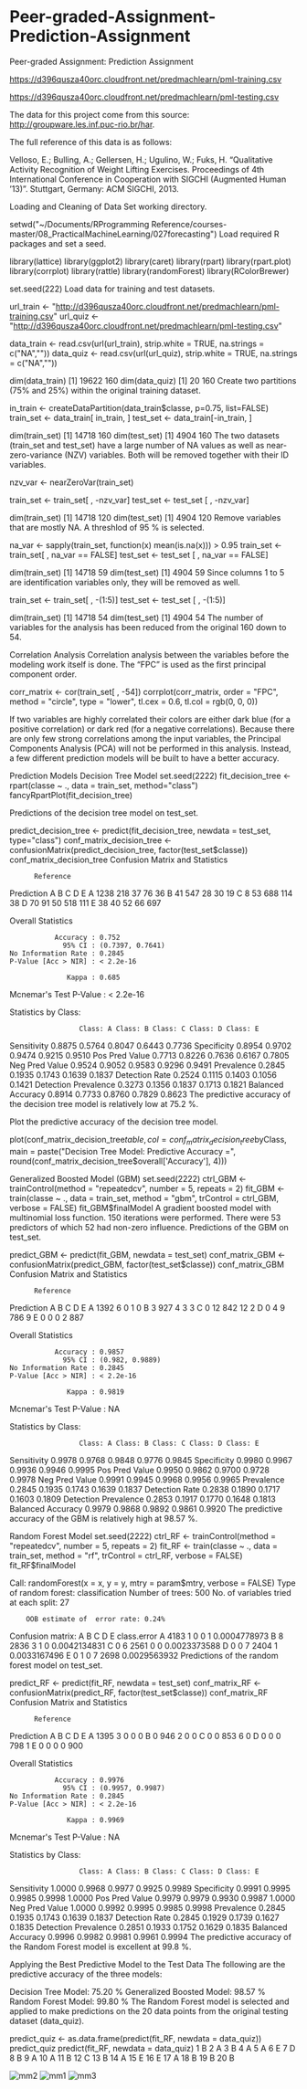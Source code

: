 # Peer-graded-Assignment-Prediction-Assignment
Peer-graded Assignment: Prediction Assignment

https://d396qusza40orc.cloudfront.net/predmachlearn/pml-training.csv

https://d396qusza40orc.cloudfront.net/predmachlearn/pml-testing.csv

The data for this project come from this source: http://groupware.les.inf.puc-rio.br/har.

The full reference of this data is as follows:

Velloso, E.; Bulling, A.; Gellersen, H.; Ugulino, W.; Fuks, H. “Qualitative Activity Recognition of Weight Lifting Exercises. Proceedings of 4th International Conference in Cooperation with SIGCHI (Augmented Human ’13)”. Stuttgart, Germany: ACM SIGCHI, 2013.

Loading and Cleaning of Data
Set working directory.

setwd("~/Documents/RProgramming Reference/courses-master/08_PracticalMachineLearning/027forecasting")
Load required R packages and set a seed.

library(lattice)
library(ggplot2)
library(caret)
library(rpart)
library(rpart.plot)
library(corrplot)
library(rattle)
library(randomForest)
library(RColorBrewer)

set.seed(222)
Load data for training and test datasets.

url_train <- "http://d396qusza40orc.cloudfront.net/predmachlearn/pml-training.csv"
url_quiz  <- "http://d396qusza40orc.cloudfront.net/predmachlearn/pml-testing.csv"

data_train <- read.csv(url(url_train), strip.white = TRUE, na.strings = c("NA",""))
data_quiz  <- read.csv(url(url_quiz),  strip.white = TRUE, na.strings = c("NA",""))

dim(data_train)
[1] 19622   160
dim(data_quiz)
[1]  20 160
Create two partitions (75% and 25%) within the original training dataset.

in_train  <- createDataPartition(data_train$classe, p=0.75, list=FALSE)
train_set <- data_train[ in_train, ]
test_set  <- data_train[-in_train, ]

dim(train_set)
[1] 14718   160
dim(test_set)
[1] 4904  160
The two datasets (train_set and test_set) have a large number of NA values as well as near-zero-variance (NZV) variables. Both will be removed together with their ID variables.

nzv_var <- nearZeroVar(train_set)

train_set <- train_set[ , -nzv_var]
test_set  <- test_set [ , -nzv_var]

dim(train_set)
[1] 14718   120
dim(test_set)
[1] 4904  120
Remove variables that are mostly NA. A threshlod of 95 % is selected.

na_var <- sapply(train_set, function(x) mean(is.na(x))) > 0.95
train_set <- train_set[ , na_var == FALSE]
test_set  <- test_set [ , na_var == FALSE]

dim(train_set)
[1] 14718    59
dim(test_set)
[1] 4904   59
Since columns 1 to 5 are identification variables only, they will be removed as well.

train_set <- train_set[ , -(1:5)]
test_set  <- test_set [ , -(1:5)]

dim(train_set)
[1] 14718    54
dim(test_set)
[1] 4904   54
The number of variables for the analysis has been reduced from the original 160 down to 54.

Correlation Analysis
Correlation analysis between the variables before the modeling work itself is done. The “FPC” is used as the first principal component order.

corr_matrix <- cor(train_set[ , -54])
corrplot(corr_matrix, order = "FPC", method = "circle", type = "lower",
         tl.cex = 0.6, tl.col = rgb(0, 0, 0))

If two variables are highly correlated their colors are either dark blue (for a positive correlation) or dark red (for a negative correlations). Because there are only few strong correlations among the input variables, the Principal Components Analysis (PCA) will not be performed in this analysis. Instead, a few different prediction models will be built to have a better accuracy.

Prediction Models
Decision Tree Model
set.seed(2222)
fit_decision_tree <- rpart(classe ~ ., data = train_set, method="class")
fancyRpartPlot(fit_decision_tree)

Predictions of the decision tree model on test_set.

predict_decision_tree <- predict(fit_decision_tree, newdata = test_set, type="class")
conf_matrix_decision_tree <- confusionMatrix(predict_decision_tree, factor(test_set$classe))
conf_matrix_decision_tree
Confusion Matrix and Statistics

          Reference
Prediction    A    B    C    D    E
         A 1238  218   37   76   36
         B   41  547   28   30   19
         C    8   53  688  114   38
         D   70   91   50  518  111
         E   38   40   52   66  697

Overall Statistics
                                          
               Accuracy : 0.752           
                 95% CI : (0.7397, 0.7641)
    No Information Rate : 0.2845          
    P-Value [Acc > NIR] : < 2.2e-16       
                                          
                  Kappa : 0.685           
                                          
 Mcnemar's Test P-Value : < 2.2e-16       

Statistics by Class:

                     Class: A Class: B Class: C Class: D Class: E
Sensitivity            0.8875   0.5764   0.8047   0.6443   0.7736
Specificity            0.8954   0.9702   0.9474   0.9215   0.9510
Pos Pred Value         0.7713   0.8226   0.7636   0.6167   0.7805
Neg Pred Value         0.9524   0.9052   0.9583   0.9296   0.9491
Prevalence             0.2845   0.1935   0.1743   0.1639   0.1837
Detection Rate         0.2524   0.1115   0.1403   0.1056   0.1421
Detection Prevalence   0.3273   0.1356   0.1837   0.1713   0.1821
Balanced Accuracy      0.8914   0.7733   0.8760   0.7829   0.8623
The predictive accuracy of the decision tree model is relatively low at 75.2 %.

Plot the predictive accuracy of the decision tree model.

plot(conf_matrix_decision_tree$table, col = conf_matrix_decision_tree$byClass, 
     main = paste("Decision Tree Model: Predictive Accuracy =",
                  round(conf_matrix_decision_tree$overall['Accuracy'], 4)))

Generalized Boosted Model (GBM)
set.seed(2222)
ctrl_GBM <- trainControl(method = "repeatedcv", number = 5, repeats = 2)
fit_GBM  <- train(classe ~ ., data = train_set, method = "gbm",
                  trControl = ctrl_GBM, verbose = FALSE)
fit_GBM$finalModel
A gradient boosted model with multinomial loss function.
150 iterations were performed.
There were 53 predictors of which 52 had non-zero influence.
Predictions of the GBM on test_set.

predict_GBM <- predict(fit_GBM, newdata = test_set)
conf_matrix_GBM <- confusionMatrix(predict_GBM, factor(test_set$classe))
conf_matrix_GBM
Confusion Matrix and Statistics

          Reference
Prediction    A    B    C    D    E
         A 1392    6    0    1    0
         B    3  927    4    3    3
         C    0   12  842   12    2
         D    0    4    9  786    9
         E    0    0    0    2  887

Overall Statistics
                                         
               Accuracy : 0.9857         
                 95% CI : (0.982, 0.9889)
    No Information Rate : 0.2845         
    P-Value [Acc > NIR] : < 2.2e-16      
                                         
                  Kappa : 0.9819         
                                         
 Mcnemar's Test P-Value : NA             

Statistics by Class:

                     Class: A Class: B Class: C Class: D Class: E
Sensitivity            0.9978   0.9768   0.9848   0.9776   0.9845
Specificity            0.9980   0.9967   0.9936   0.9946   0.9995
Pos Pred Value         0.9950   0.9862   0.9700   0.9728   0.9978
Neg Pred Value         0.9991   0.9945   0.9968   0.9956   0.9965
Prevalence             0.2845   0.1935   0.1743   0.1639   0.1837
Detection Rate         0.2838   0.1890   0.1717   0.1603   0.1809
Detection Prevalence   0.2853   0.1917   0.1770   0.1648   0.1813
Balanced Accuracy      0.9979   0.9868   0.9892   0.9861   0.9920
The predictive accuracy of the GBM is relatively high at 98.57 %.

Random Forest Model
set.seed(2222)
ctrl_RF <- trainControl(method = "repeatedcv", number = 5, repeats = 2)
fit_RF  <- train(classe ~ ., data = train_set, method = "rf",
                  trControl = ctrl_RF, verbose = FALSE)
fit_RF$finalModel

Call:
 randomForest(x = x, y = y, mtry = param$mtry, verbose = FALSE) 
               Type of random forest: classification
                     Number of trees: 500
No. of variables tried at each split: 27

        OOB estimate of  error rate: 0.24%
Confusion matrix:
     A    B    C    D    E  class.error
A 4183    1    0    0    1 0.0004778973
B    8 2836    3    1    0 0.0042134831
C    0    6 2561    0    0 0.0023373588
D    0    0    7 2404    1 0.0033167496
E    0    1    0    7 2698 0.0029563932
Predictions of the random forest model on test_set.

predict_RF <- predict(fit_RF, newdata = test_set)
conf_matrix_RF <- confusionMatrix(predict_RF, factor(test_set$classe))
conf_matrix_RF
Confusion Matrix and Statistics

          Reference
Prediction    A    B    C    D    E
         A 1395    3    0    0    0
         B    0  946    2    0    0
         C    0    0  853    6    0
         D    0    0    0  798    1
         E    0    0    0    0  900

Overall Statistics
                                          
               Accuracy : 0.9976          
                 95% CI : (0.9957, 0.9987)
    No Information Rate : 0.2845          
    P-Value [Acc > NIR] : < 2.2e-16       
                                          
                  Kappa : 0.9969          
                                          
 Mcnemar's Test P-Value : NA              

Statistics by Class:

                     Class: A Class: B Class: C Class: D Class: E
Sensitivity            1.0000   0.9968   0.9977   0.9925   0.9989
Specificity            0.9991   0.9995   0.9985   0.9998   1.0000
Pos Pred Value         0.9979   0.9979   0.9930   0.9987   1.0000
Neg Pred Value         1.0000   0.9992   0.9995   0.9985   0.9998
Prevalence             0.2845   0.1935   0.1743   0.1639   0.1837
Detection Rate         0.2845   0.1929   0.1739   0.1627   0.1835
Detection Prevalence   0.2851   0.1933   0.1752   0.1629   0.1835
Balanced Accuracy      0.9996   0.9982   0.9981   0.9961   0.9994
The predictive accuracy of the Random Forest model is excellent at 99.8 %.

Applying the Best Predictive Model to the Test Data
The following are the predictive accuracy of the three models:

Decision Tree Model: 75.20 %
Generalized Boosted Model: 98.57 %
Random Forest Model: 99.80 %
The Random Forest model is selected and applied to make predictions on the 20 data points from the original testing dataset (data_quiz).

predict_quiz <- as.data.frame(predict(fit_RF, newdata = data_quiz))
predict_quiz
   predict(fit_RF, newdata = data_quiz)
1                                     B
2                                     A
3                                     B
4                                     A
5                                     A
6                                     E
7                                     D
8                                     B
9                                     A
10                                    A
11                                    B
12                                    C
13                                    B
14                                    A
15                                    E
16                                    E
17                                    A
18                                    B
19                                    B
20                                    B


![mm2](https://github.com/user-attachments/assets/22f7c09b-c201-435f-b915-7eb8bd5f1e45)
![mm1](https://github.com/user-attachments/assets/b8a05a4f-95e3-47d9-98e2-f5d691ae64a6)
![mm3](https://github.com/user-attachments/assets/f2d4ae04-3b6e-46d9-94de-f2b469e1e5b6)

